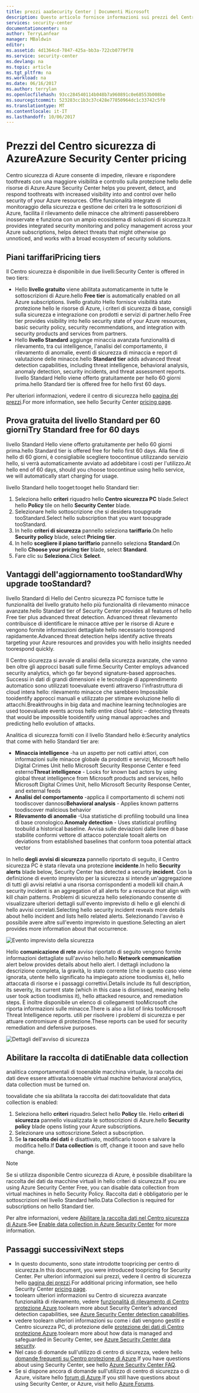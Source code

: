```yaml
---
title: prezzi aaaSecurity Center | Documenti Microsoft
description: Questo articolo fornisce informazioni sui prezzi del Centro sicurezza di Azure.
services: security-center
documentationcenter: na
author: TerryLanfear
manager: MBaldwin
editor: 
ms.assetid: 4d1364cd-7847-425a-bb3a-722cb0779f78
ms.service: security-center
ms.devlang: na
ms.topic: article
ms.tgt_pltfrm: na
ms.workload: na
ms.date: 06/16/2017
ms.author: terrylan
ms.openlocfilehash: 93cc284540114b048b7a960891c0e68553b008be
ms.sourcegitcommit: 523283cc1b3c37c428e77850964dc1c33742c5f0
ms.translationtype: MT
ms.contentlocale: it-IT
ms.lasthandoff: 10/06/2017
---
```

# <a name="azure-security-center-pricing"></a><span data-ttu-id="6421d-103">Prezzi del Centro sicurezza di Azure</span><span class="sxs-lookup"><span data-stu-id="6421d-103">Azure Security Center pricing</span></span>
<span data-ttu-id="6421d-104">Centro sicurezza di Azure consente di impedire, rilevare e rispondere toothreats con una maggiore visibilità e controllo sulla protezione hello delle risorse di Azure.</span><span class="sxs-lookup"><span data-stu-id="6421d-104">Azure Security Center helps you prevent, detect, and respond toothreats with increased visibility into and control over hello security of your Azure resources.</span></span> <span data-ttu-id="6421d-105">Offre funzionalità integrate di monitoraggio della sicurezza e gestione dei criteri tra le sottoscrizioni di Azure, facilita il rilevamento delle minacce che altrimenti passerebbero inosservate e funziona con un ampio ecosistema di soluzioni di sicurezza.</span><span class="sxs-lookup"><span data-stu-id="6421d-105">It provides integrated security monitoring and policy management across your Azure subscriptions, helps detect threats that might otherwise go unnoticed, and works with a broad ecosystem of security solutions.</span></span>

## <a name="pricing-tiers"></a><span data-ttu-id="6421d-106">Piani tariffari</span><span class="sxs-lookup"><span data-stu-id="6421d-106">Pricing tiers</span></span>
<span data-ttu-id="6421d-107">Il Centro sicurezza è disponibile in due livelli:</span><span class="sxs-lookup"><span data-stu-id="6421d-107">Security Center is offered in two tiers:</span></span>

* <span data-ttu-id="6421d-108">Hello **livello gratuito** viene abilitata automaticamente in tutte le sottoscrizioni di Azure.</span><span class="sxs-lookup"><span data-stu-id="6421d-108">hello **Free tier** is automatically enabled on all Azure subscriptions.</span></span> <span data-ttu-id="6421d-109">livello gratuito Hello fornisce visibilità stato protezione hello le risorse di Azure, i criteri di sicurezza di base, consigli sulla sicurezza e integrazione con prodotti e servizi di partner.</span><span class="sxs-lookup"><span data-stu-id="6421d-109">hello Free tier provides visibility into hello security state of your Azure resources, basic security policy, security recommendations, and integration with security products and services from partners.</span></span>
* <span data-ttu-id="6421d-110">Hello **livello Standard** aggiunge minaccia avanzata funzionalità di rilevamento, tra cui intelligence, l'analisi del comportamento, il rilevamento di anomalie, eventi di sicurezza di minaccia e report di valutazione delle minacce.</span><span class="sxs-lookup"><span data-stu-id="6421d-110">hello **Standard tier** adds advanced threat detection capabilities, including threat intelligence, behavioral analysis, anomaly detection, security incidents, and threat assessment reports.</span></span> <span data-ttu-id="6421d-111">livello Standard Hello viene offerto gratuitamente per hello 60 giorni prima.</span><span class="sxs-lookup"><span data-stu-id="6421d-111">hello Standard tier is offered free for hello first 60 days.</span></span>

<span data-ttu-id="6421d-112">Per ulteriori informazioni, vedere il centro di sicurezza hello [pagina dei prezzi](https://azure.microsoft.com/pricing/details/security-center/).</span><span class="sxs-lookup"><span data-stu-id="6421d-112">For more information, see hello Security Center [pricing page](https://azure.microsoft.com/pricing/details/security-center/).</span></span>

## <a name="try-standard-free-for-60-days"></a><span data-ttu-id="6421d-113">Prova gratuita del livello Standard per 60 giorni</span><span class="sxs-lookup"><span data-stu-id="6421d-113">Try Standard free for 60 days</span></span>
<span data-ttu-id="6421d-114">livello Standard Hello viene offerto gratuitamente per hello 60 giorni prima.</span><span class="sxs-lookup"><span data-stu-id="6421d-114">hello Standard tier is offered free for hello first 60 days.</span></span> <span data-ttu-id="6421d-115">Alla fine di hello di 60 giorni, è consigliabile scegliere toocontinue utilizzando servizio hello, si verrà automaticamente avviato ad addebitare i costi per l'utilizzo.</span><span class="sxs-lookup"><span data-stu-id="6421d-115">At hello end of 60 days, should you choose toocontinue using hello service, we will automatically start charging for usage.</span></span>

<span data-ttu-id="6421d-116">livello Standard hello tooget:</span><span class="sxs-lookup"><span data-stu-id="6421d-116">tooget hello Standard tier:</span></span>

1. <span data-ttu-id="6421d-117">Seleziona hello **criteri** riquadro hello **Centro sicurezza PC** blade.</span><span class="sxs-lookup"><span data-stu-id="6421d-117">Select hello **Policy** tile on hello **Security Center** blade.</span></span>
2. <span data-ttu-id="6421d-118">Selezionare hello sottoscrizione che si desidera tooupgrade tooStandard.</span><span class="sxs-lookup"><span data-stu-id="6421d-118">Select hello subscription that you want tooupgrade tooStandard.</span></span>
3. <span data-ttu-id="6421d-119">In hello **criteri di sicurezza** pannello seleziona **tariffario**.</span><span class="sxs-lookup"><span data-stu-id="6421d-119">On hello **Security policy** blade, select **Pricing tier**.</span></span>
4. <span data-ttu-id="6421d-120">In hello **scegliere il piano tariffario** pannello seleziona **Standard**.</span><span class="sxs-lookup"><span data-stu-id="6421d-120">On hello **Choose your pricing tier** blade, select **Standard**.</span></span>
5. <span data-ttu-id="6421d-121">Fare clic su **Seleziona**.</span><span class="sxs-lookup"><span data-stu-id="6421d-121">Click **Select**.</span></span>


## <a name="why-upgrade-toostandard"></a><span data-ttu-id="6421d-122">Vantaggi dell'aggiornamento tooStandard</span><span class="sxs-lookup"><span data-stu-id="6421d-122">Why upgrade tooStandard?</span></span>
<span data-ttu-id="6421d-123">livello Standard di Hello del Centro sicurezza PC fornisce tutte le funzionalità del livello gratuito hello più funzionalità di rilevamento minacce avanzate.</span><span class="sxs-lookup"><span data-stu-id="6421d-123">hello Standard tier of Security Center provides all features of hello Free tier plus advanced threat detection.</span></span> <span data-ttu-id="6421d-124">Advanced threat rilevamento contribuisce di identificare le minacce attive per le risorse di Azure e vengono fornite informazioni dettagliate hello necessario toorespond rapidamente.</span><span class="sxs-lookup"><span data-stu-id="6421d-124">Advanced threat detection helps identify active threats targeting your Azure resources and provides you with hello insights needed toorespond quickly.</span></span>

<span data-ttu-id="6421d-125">Il Centro sicurezza si avvale di analisi della sicurezza avanzate, che vanno ben oltre gli approcci basati sulle firme.</span><span class="sxs-lookup"><span data-stu-id="6421d-125">Security Center employs advanced security analytics, which go far beyond signature-based approaches.</span></span> <span data-ttu-id="6421d-126">Successi in dati di grandi dimensioni e le tecnologie di apprendimento automatico sono utilizzati tooevaluate eventi attraverso l'infrastruttura di cloud intera hello: rilevamento minacce che sarebbero Impossibile tooidentify approcci manuali e utilizzato per stimare evoluzione hello di attacchi.</span><span class="sxs-lookup"><span data-stu-id="6421d-126">Breakthroughs in big data and machine learning technologies are used tooevaluate events across hello entire cloud fabric – detecting threats that would be impossible tooidentify using manual approaches and predicting hello evolution of attacks.</span></span>

<span data-ttu-id="6421d-127">Analitica di sicurezza forniti con il livello Standard hello è:</span><span class="sxs-lookup"><span data-stu-id="6421d-127">Security analytics that come with hello Standard tier are:</span></span>

* <span data-ttu-id="6421d-128">**Minaccia intelligence** -ha un aspetto per noti cattivi attori, con informazioni sulle minacce globale da prodotti e servizi, Microsoft hello Digital Crimes Unit hello Microsoft Security Response Center e feed esterno</span><span class="sxs-lookup"><span data-stu-id="6421d-128">**Threat intelligence** - Looks for known bad actors by using global threat intelligence from Microsoft products and services, hello Microsoft Digital Crimes Unit, hello Microsoft Security Response Center, and external feeds</span></span>
* <span data-ttu-id="6421d-129">**Analisi del comportamento** -applica il comportamento di schemi noti toodiscover dannoso</span><span class="sxs-lookup"><span data-stu-id="6421d-129">**Behavioral analysis** - Applies known patterns toodiscover malicious behavior</span></span>
* <span data-ttu-id="6421d-130">**Rilevamento di anomalie** -Usa statistiche di profiling toobuild una linea di base cronologico.</span><span class="sxs-lookup"><span data-stu-id="6421d-130">**Anomaly detection** - Uses statistical profiling toobuild a historical baseline.</span></span> <span data-ttu-id="6421d-131">Avvisa sulle deviazioni dalle linee di base stabilite conformi vettore di attacco potenziale tooa</span><span class="sxs-lookup"><span data-stu-id="6421d-131">It alerts on deviations from established baselines that conform tooa potential attack vector</span></span>

<span data-ttu-id="6421d-132">In hello **degli avvisi di sicurezza** pannello riportato di seguito, il Centro sicurezza PC è stata rilevata una protezione **incidente**.</span><span class="sxs-lookup"><span data-stu-id="6421d-132">In hello **Security alerts** blade below, Security Center has detected a security **incident**.</span></span> <span data-ttu-id="6421d-133">Con la definizione di evento imprevisto per la sicurezza si intende un'aggregazione di tutti gli avvisi relativi a una risorsa corrispondenti a modelli kill chain.</span><span class="sxs-lookup"><span data-stu-id="6421d-133">A security incident is an aggregation of all alerts for a resource that align with kill chain patterns.</span></span> <span data-ttu-id="6421d-134">Problemi di sicurezza hello selezionando consente di visualizzare ulteriori dettagli sull'evento imprevisto di hello e gli elenchi di hello avvisi correlati.</span><span class="sxs-lookup"><span data-stu-id="6421d-134">Selecting hello security incident reveals more details about hello incident and lists hello related alerts.</span></span> <span data-ttu-id="6421d-135">Selezionando l'avviso è possibile avere altre sull'evento imprevisto in questione.</span><span class="sxs-lookup"><span data-stu-id="6421d-135">Selecting an alert provides more information about that occurrence.</span></span>

![Evento imprevisto della sicurezza][2]

<span data-ttu-id="6421d-137">Hello **comunicazione di rete** avviso riportato di seguito vengono fornite informazioni dettagliate sull'avviso hello.</span><span class="sxs-lookup"><span data-stu-id="6421d-137">hello **Network communication** alert below provides details about hello alert.</span></span> <span data-ttu-id="6421d-138">I dettagli includono la descrizione completa, la gravità, lo stato corrente (che in questo caso viene ignorata, utente hello significato ha impiegato azione toodismiss è), hello attaccata di risorse e i passaggi correttivi.</span><span class="sxs-lookup"><span data-stu-id="6421d-138">Details include its full description, its severity, its current state (which in this case is dismissed, meaning hello user took action toodismiss it), hello attacked resource, and remediation steps.</span></span> <span data-ttu-id="6421d-139">È inoltre disponibile un elenco di collegamenti tooMicrosoft che riporta informazioni sulle minacce.</span><span class="sxs-lookup"><span data-stu-id="6421d-139">There is also a list of links tooMicrosoft Threat Intelligence reports.</span></span> <span data-ttu-id="6421d-140">utili per risolvere i problemi di sicurezza e per attuare contromisure di protezione.</span><span class="sxs-lookup"><span data-stu-id="6421d-140">These reports can be used for security remediation and defensive purposes.</span></span>

![Dettagli dell'avviso di sicurezza][3]

## <a name="enable-data-collection"></a><span data-ttu-id="6421d-142">Abilitare la raccolta di dati</span><span class="sxs-lookup"><span data-stu-id="6421d-142">Enable data collection</span></span>
<span data-ttu-id="6421d-143">analitica comportamentali di tooenable macchina virtuale, la raccolta dei dati deve essere attivata.</span><span class="sxs-lookup"><span data-stu-id="6421d-143">tooenable virtual machine behavioral analytics, data collection must be turned on.</span></span>

<span data-ttu-id="6421d-144">toovalidate che sia abilitata la raccolta dei dati:</span><span class="sxs-lookup"><span data-stu-id="6421d-144">toovalidate that data collection is enabled:</span></span>

1. <span data-ttu-id="6421d-145">Seleziona hello **criteri** riquadro.</span><span class="sxs-lookup"><span data-stu-id="6421d-145">Select hello **Policy** tile.</span></span> <span data-ttu-id="6421d-146">Hello **criteri di sicurezza** pannello visualizzata le sottoscrizioni di Azure.</span><span class="sxs-lookup"><span data-stu-id="6421d-146">hello **Security policy** blade opens listing your Azure subscriptions.</span></span>
2. <span data-ttu-id="6421d-147">Selezionare una sottoscrizione.</span><span class="sxs-lookup"><span data-stu-id="6421d-147">Select a subscription.</span></span>
3. <span data-ttu-id="6421d-148">Se **la raccolta dei dati** è disattivato, modificarlo tooon e salvare la modifica hello.</span><span class="sxs-lookup"><span data-stu-id="6421d-148">If **Data collection** is off, change it tooon and save hello change.</span></span>

> [!NOTE]
> <span data-ttu-id="6421d-149">Se si utilizza disponibile Centro sicurezza di Azure, è possibile disabilitare la raccolta dei dati da macchine virtuali in hello criteri di sicurezza.</span><span class="sxs-lookup"><span data-stu-id="6421d-149">If you are using Azure Security Center Free, you can disable data collection from virtual machines in hello Security Policy.</span></span> <span data-ttu-id="6421d-150">Raccolta dati è obbligatorio per le sottoscrizioni nel livello Standard hello.</span><span class="sxs-lookup"><span data-stu-id="6421d-150">Data Collection is required for subscriptions on hello Standard tier.</span></span>
>
>

<span data-ttu-id="6421d-151">Per altre informazioni, vedere [Abilitare la raccolta dati nel Centro sicurezza di Azure](security-center-enable-data-collection.md).</span><span class="sxs-lookup"><span data-stu-id="6421d-151">See [Enable data collection in Azure Security Center](security-center-enable-data-collection.md) for more information.</span></span>

## <a name="next-steps"></a><span data-ttu-id="6421d-152">Passaggi successivi</span><span class="sxs-lookup"><span data-stu-id="6421d-152">Next steps</span></span>
* <span data-ttu-id="6421d-153">In questo documento, sono state introdotte toopricing per centro di sicurezza.</span><span class="sxs-lookup"><span data-stu-id="6421d-153">In this document, you were introduced toopricing for Security Center.</span></span> <span data-ttu-id="6421d-154">Per ulteriori informazioni sui prezzi, vedere il centro di sicurezza hello [pagina dei prezzi](https://azure.microsoft.com/pricing/details/security-center/).</span><span class="sxs-lookup"><span data-stu-id="6421d-154">For additional pricing information, see hello Security Center [pricing page](https://azure.microsoft.com/pricing/details/security-center/).</span></span>
* <span data-ttu-id="6421d-155">toolearn ulteriori informazioni su Centro di sicurezza avanzate funzionalità di rilevamento, vedere [funzionalità di rilevamento di Centro protezione Azure](security-center-detection-capabilities.md).</span><span class="sxs-lookup"><span data-stu-id="6421d-155">toolearn more about Security Center’s advanced detection capabilities, see [Azure Security Center detection capabilities](security-center-detection-capabilities.md).</span></span>
* <span data-ttu-id="6421d-156">vedere toolearn ulteriori informazioni su come i dati vengono gestiti e Centro sicurezza PC, di protezione delle [protezione dei dati di Centro protezione Azure](security-center-data-security.md).</span><span class="sxs-lookup"><span data-stu-id="6421d-156">toolearn more about how data is managed and safeguarded in Security Center, see [Azure Security Center data security](security-center-data-security.md).</span></span>
* <span data-ttu-id="6421d-157">Nel caso di domande sull'utilizzo di centro di sicurezza, vedere hello [domande frequenti su Centro protezione di Azure](security-center-faq.md).</span><span class="sxs-lookup"><span data-stu-id="6421d-157">If you have questions about using Security Center, see hello [Azure Security Center FAQ](security-center-faq.md).</span></span>
* <span data-ttu-id="6421d-158">Se si dispone ancora di domande sull'utilizzo di centro di sicurezza o di Azure, visitare hello [forum di Azure](https://social.msdn.microsoft.com/Forums/home?forum=AzureSecurityCenter&filter=alltypes&sort=lastpostdesc).</span><span class="sxs-lookup"><span data-stu-id="6421d-158">If you still have questions about using Security Center, or Azure, visit hello [Azure Forums](https://social.msdn.microsoft.com/Forums/home?forum=AzureSecurityCenter&filter=alltypes&sort=lastpostdesc).</span></span>

<!--Image references-->
[1]: ./media/security-center-pricing/standard.png
[2]: ./media/security-center-pricing/incident.png
[3]: ./media/security-center-pricing/network-alert.png

